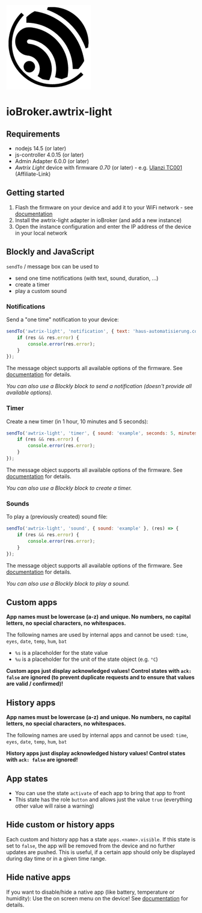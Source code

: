 ![Logo](../../admin/awtrix-light.png)

# ioBroker.awtrix-light

## Requirements

- nodejs 14.5 (or later)
- js-controller 4.0.15 (or later)
- Admin Adapter 6.0.0 (or later)
- _Awtrix Light_ device with firmware _0.70_ (or later) - e.g. [Ulanzi TC001](https://haus-auto.com/p/ali/UlanziTC001) (Affiliate-Link)

## Getting started

1. Flash the firmware on your device and add it to your WiFi network - see [documentation](https://blueforcer.github.io/awtrix-light/#/quickstart)
2. Install the awtrix-light adapter in ioBroker (and add a new instance)
3. Open the instance configuration and enter the IP address of the device in your local network

## Blockly and JavaScript

`sendTo` / message box can be used to

- send one time notifications (with text, sound, duration, ...)
- create a timer
- play a custom sound

### Notifications

Send a "one time" notification to your device:

```javascript
sendTo('awtrix-light', 'notification', { text: 'haus-automatisierung.com', repeat: 1, duration: 5, stack: true, wakeup: true }, (res) => {
    if (res && res.error) {
        console.error(res.error);
    }
});
```

The message object supports all available options of the firmware. See [documentation](https://blueforcer.github.io/awtrix-light/#/api?id=json-properties) for details.

*You can also use a Blockly block to send a notification (doesn't provide all available options).*

### Timer

Create a new timer (in 1 hour, 10 minutes and 5 seconds):

```javascript
sendTo('awtrix-light', 'timer', { sound: 'example', seconds: 5, minutes: 10, hours: 1 }, (res) => {
    if (res && res.error) {
        console.error(res.error);
    }
});
```

The message object supports all available options of the firmware. See [documentation](https://blueforcer.github.io/awtrix-light/#/api?id=timer) for details.

*You can also use a Blockly block to create a timer.*

### Sounds

To play a (previously created) sound file:

```javascript
sendTo('awtrix-light', 'sound', { sound: 'example' }, (res) => {
    if (res && res.error) {
        console.error(res.error);
    }
});
```

The message object supports all available options of the firmware. See [documentation](https://blueforcer.github.io/awtrix-light/#/api?id=play-a-sound) for details.

*You can also use a Blockly block to play a sound.*

## Custom apps

**App names must be lowercase (a-z) and unique. No numbers, no capital letters, no special characters, no whitespaces.**

The following names are used by internal apps and cannot be used: `time`, `eyes`, `date`, `temp`, `hum`, `bat`

- `%s` is a placeholder for the state value
- `%u` is a placeholder for the unit of the state object (e.g. `°C`)

**Custom apps just display acknowledged values! Control states with `ack: false` are ignored (to prevent duplicate requests and to ensure that values are valid / confirmed)!**

## History apps

**App names must be lowercase (a-z) and unique. No numbers, no capital letters, no special characters, no whitespaces.**

The following names are used by internal apps and cannot be used: `time`, `eyes`, `date`, `temp`, `hum`, `bat`

**History apps just display acknowledged history values! Control states with `ack: false` are ignored!**

## App states

- You can use the state `activate` of each app to bring that app to front
- This state has the role `button` and allows just the value `true` (everything other value will raise a warning)

## Hide custom or history apps

Each custom and history app has a state `apps.<name>.visible`. If this state is set to `false`, the app will be removed from the device and no further updates are pushed. This is useful, if a certain app should only be displayed during day time or in a given time range.

## Hide native apps

If you want to disable/hide a native app (like battery, temperature or humidity): Use the on screen menu on the device! See [documentation](https://blueforcer.github.io/awtrix-light/#/onscreen) for details.
